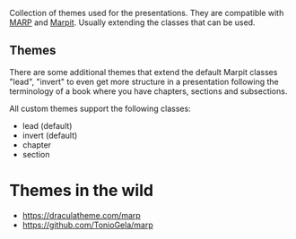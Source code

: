 Collection of themes used for the presentations. They are compatible with [MARP](https://marpit.marp.app/) and [Marpit](https://marpit.marp.app). Usually extending the classes that can be used.

## Themes

There are some additional themes that extend the default Marpit classes "lead", "invert" to even get more structure in a presentation following the terminology of a book where you have chapters, sections and subsections.

All custom themes support the following classes:

- lead (default)
- invert (default)
- chapter
- section

# Themes in the wild

- https://draculatheme.com/marp
- https://github.com/TonioGela/marp
